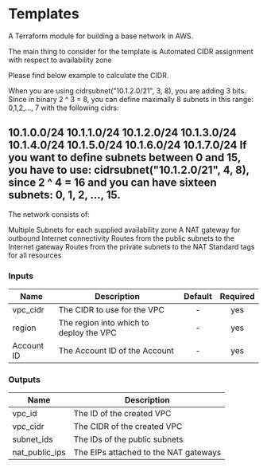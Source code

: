 # Templates

A Terraform module for building a base network in AWS.

The main thing to consider for the template is Automated CIDR assignment with respect to availability zone

Please find below example to calculate the CIDR.

When you are using cidrsubnet("10.1.2.0/21", 3, 8), you are adding 3 bits. Since in binary 2 ^ 3 = 8, you can define maximally 8 subnets in this range: 0,1,2,..., 7 with the following cidrs:

10.1.0.0/24
10.1.1.0/24
10.1.2.0/24
10.1.3.0/24
10.1.4.0/24
10.1.5.0/24
10.1.6.0/24
10.1.7.0/24
If you want to define subnets between 0 and 15, you have to use: cidrsubnet("10.1.2.0/21", 4, 8), since 2 ^ 4 = 16 and you can have sixteen subnets: 0, 1, 2, ..., 15.
------------------------

The network consists of:

Multiple Subnets for each supplied availability zone
A NAT gateway for outbound Internet connectivity
Routes from the public subnets to the Internet gateway
Routes from the private subnets to the NAT
Standard tags for all resources




### Inputs

| Name                             | Description                                                                               | Default | Required                                     |
|----------------------------------|-------------------------------------------------------------------------------------------|:-------:|:--------------------------------------------:|
| vpc_cidr                         | The CIDR to use for the VPC                                                               | -       | yes                                          |
| region                           | The region into which to deploy the VPC                                                   | -       | yes                                          |
| Account ID                       | The Account ID of the Account                                                             | -       | yes                                          |



### Outputs

| Name                         | Description                                          |
|------------------------------|------------------------------------------------------|
| vpc_id                       | The ID of the created VPC                            |
| vpc_cidr                     | The CIDR of the created VPC                          |
| subnet_ids                   | The IDs of the public subnets                        |                |
| nat_public_ips               | The EIPs attached to the NAT gateways                |

